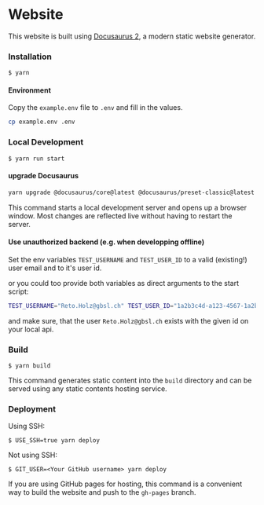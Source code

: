 # Website

This website is built using [Docusaurus 2](https://docusaurus.io/), a modern static website generator.

### Installation

```
$ yarn
```


#### Environment

Copy the `example.env` file to `.env` and fill in the values.

```bash
cp example.env .env
```

### Local Development

```
$ yarn run start
```

#### upgrade Docusaurus

```bash
yarn upgrade @docusaurus/core@latest @docusaurus/preset-classic@latest @docusaurus/module-type-aliases@latest @docusaurus/types@latest @tsconfig/docusaurus@latest
```

This command starts a local development server and opens up a browser window. Most changes are reflected live without having to restart the server.

#### Use unauthorized backend (e.g. when developping offline)

Set the env variables `TEST_USERNAME` and `TEST_USER_ID` to a valid (existing!) user email and to it's user id.

or you could too provide both variables as direct arguments to the start script:

```bash
TEST_USERNAME="Reto.Holz@gbsl.ch" TEST_USER_ID="1a2b3c4d-a123-4567-1a2b-1a2b3c4d5e6f" yarn run start
```

and make sure, that the user `Reto.Holz@gbsl.ch` exists with the given id on your local api.

### Build

```
$ yarn build
```

This command generates static content into the `build` directory and can be served using any static contents hosting service.

### Deployment

Using SSH:

```
$ USE_SSH=true yarn deploy
```

Not using SSH:

```
$ GIT_USER=<Your GitHub username> yarn deploy
```

If you are using GitHub pages for hosting, this command is a convenient way to build the website and push to the `gh-pages` branch.
